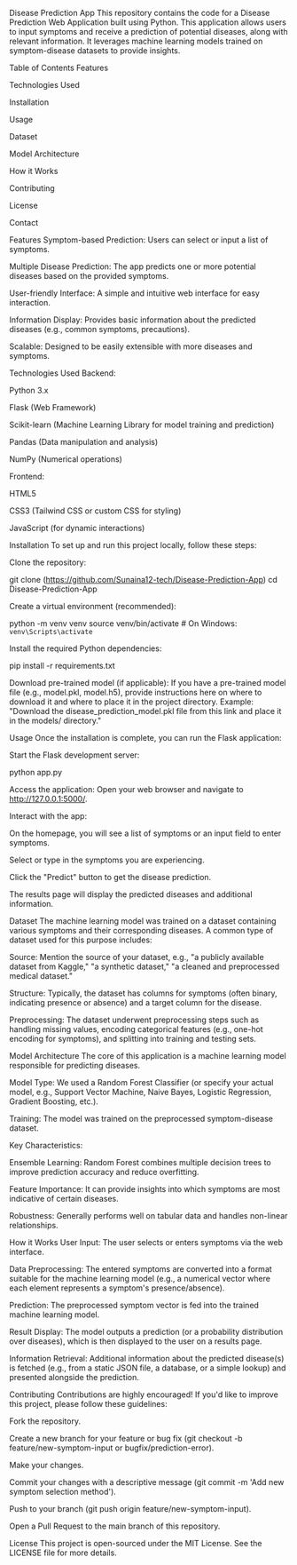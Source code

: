 Disease Prediction App
This repository contains the code for a Disease Prediction Web Application built using Python. This application allows users to input symptoms and receive a prediction of potential diseases, along with relevant information. It leverages machine learning models trained on symptom-disease datasets to provide insights.

Table of Contents
Features

Technologies Used

Installation

Usage

Dataset

Model Architecture

How it Works

Contributing

License

Contact

Features
Symptom-based Prediction: Users can select or input a list of symptoms.

Multiple Disease Prediction: The app predicts one or more potential diseases based on the provided symptoms.

User-friendly Interface: A simple and intuitive web interface for easy interaction.

Information Display: Provides basic information about the predicted diseases (e.g., common symptoms, precautions).

Scalable: Designed to be easily extensible with more diseases and symptoms.

Technologies Used
Backend:

Python 3.x

Flask (Web Framework)

Scikit-learn (Machine Learning Library for model training and prediction)

Pandas (Data manipulation and analysis)

NumPy (Numerical operations)

Frontend:

HTML5

CSS3 (Tailwind CSS or custom CSS for styling)

JavaScript (for dynamic interactions)

Installation
To set up and run this project locally, follow these steps:

Clone the repository:

git clone (https://github.com/Sunaina12-tech/Disease-Prediction-App)
cd Disease-Prediction-App

Create a virtual environment (recommended):

python -m venv venv
source venv/bin/activate  # On Windows: `venv\Scripts\activate`

Install the required Python dependencies:

pip install -r requirements.txt

Download pre-trained model (if applicable):
If you have a pre-trained model file (e.g., model.pkl, model.h5), provide instructions here on where to download it and where to place it in the project directory.
Example: "Download the disease_prediction_model.pkl file from this link and place it in the models/ directory."

Usage
Once the installation is complete, you can run the Flask application:

Start the Flask development server:

python app.py

Access the application:
Open your web browser and navigate to http://127.0.0.1:5000/.

Interact with the app:

On the homepage, you will see a list of symptoms or an input field to enter symptoms.

Select or type in the symptoms you are experiencing.

Click the "Predict" button to get the disease prediction.

The results page will display the predicted diseases and additional information.

Dataset
The machine learning model was trained on a dataset containing various symptoms and their corresponding diseases. A common type of dataset used for this purpose includes:

Source: Mention the source of your dataset, e.g., "a publicly available dataset from Kaggle," "a synthetic dataset," "a cleaned and preprocessed medical dataset."

Structure: Typically, the dataset has columns for symptoms (often binary, indicating presence or absence) and a target column for the disease.

Preprocessing: The dataset underwent preprocessing steps such as handling missing values, encoding categorical features (e.g., one-hot encoding for symptoms), and splitting into training and testing sets.

Model Architecture
The core of this application is a machine learning model responsible for predicting diseases.

Model Type: We used a Random Forest Classifier (or specify your actual model, e.g., Support Vector Machine, Naive Bayes, Logistic Regression, Gradient Boosting, etc.).

Training: The model was trained on the preprocessed symptom-disease dataset.

Key Characteristics:

Ensemble Learning: Random Forest combines multiple decision trees to improve prediction accuracy and reduce overfitting.

Feature Importance: It can provide insights into which symptoms are most indicative of certain diseases.

Robustness: Generally performs well on tabular data and handles non-linear relationships.

How it Works
User Input: The user selects or enters symptoms via the web interface.

Data Preprocessing: The entered symptoms are converted into a format suitable for the machine learning model (e.g., a numerical vector where each element represents a symptom's presence/absence).

Prediction: The preprocessed symptom vector is fed into the trained machine learning model.

Result Display: The model outputs a prediction (or a probability distribution over diseases), which is then displayed to the user on a results page.

Information Retrieval: Additional information about the predicted disease(s) is fetched (e.g., from a static JSON file, a database, or a simple lookup) and presented alongside the prediction.

Contributing
Contributions are highly encouraged! If you'd like to improve this project, please follow these guidelines:

Fork the repository.

Create a new branch for your feature or bug fix (git checkout -b feature/new-symptom-input or bugfix/prediction-error).

Make your changes.

Commit your changes with a descriptive message (git commit -m 'Add new symptom selection method').

Push to your branch (git push origin feature/new-symptom-input).

Open a Pull Request to the main branch of this repository.

License
This project is open-sourced under the MIT License. See the LICENSE file for more details.

